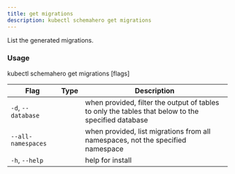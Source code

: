 ```yaml
---
title: get migrations
description: kubectl schemahero get migrations
---
```


List the generated migrations.

### Usage
kubectl schemahero get migrations [flags]

Flag | Type |	Description
-----|------|------------
`-d`, `--database` | | when provided, filter the output of tables to only the tables that below to the specified database
`--all-namespaces` | | when provided, list migrations from all namespaces, not the specified namespace
`-h`, `--help`	| |	help for install
